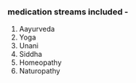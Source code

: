 ### medication streams included - 
1. Aayurveda
2. Yoga
3. Unani
4. Siddha
5. Homeopathy
6. Naturopathy

